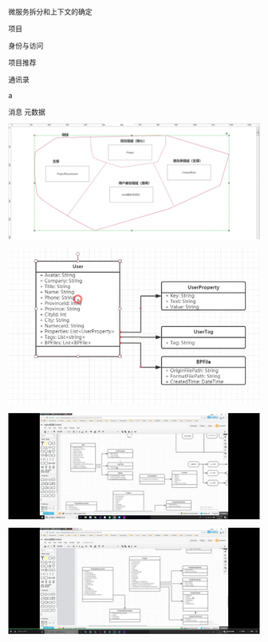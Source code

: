 

微服务拆分和上下文的确定

项目



身份与访问



项目推荐

通讯录

a 

消息	元数据



![1562685568757](assets/1562685568757.png)





![1562716155879](assets/1562716155879.png)



![1562716257392](assets/1562716257392.png)







![1562716101620](assets/1562716101620.png)

